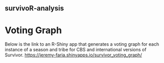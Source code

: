 ## survivoR-analysis

# Voting Graph
Below is the link to an R-Shiny app that generates a voting graph for each instance of a season and tribe for CBS and international versions of Survivor.
https://jeremy-faria.shinyapps.io/survivor_voting_graph/
